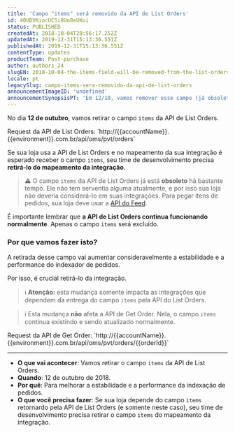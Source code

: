```yaml
---
title: 'Campo "items" será removido da API de List Orders'
id: 40UDVKiocUCSi8Uo8eUKui
status: PUBLISHED
createdAt: 2018-10-04T20:56:17.252Z
updatedAt: 2019-12-31T15:13:36.551Z
publishedAt: 2019-12-31T15:13:36.551Z
contentType: updates
productTeam: Post-purchase
author: authors_24
slugEN: 2018-10-04-the-items-field-will-be-removed-from-the-list-orders-api
locale: pt
legacySlug: campo-items-sera-removido-da-api-de-list-orders
announcementImageID: 'undefined'
announcementSynopsisPT: 'Em 12/10, vamos remover esse campo (já obsoleto) para dar mais estabilidade e performance à indexação de pedidos.'
---
```


No dia __12 de outubro__, vamos retirar o campo `items` da API de List Orders.

<div class="alert">
Request da API de List Orders: `http://{{accountName}}.{{environment}}.com.br/api/oms/pvt/orders`
</div>

Se sua loja usa a API de List Orders e no mapeamento da sua integração é esperado receber o campo `items`, seu time de desenvolvimento precisa __retirá-lo do mapeamento da integração__.

> ⚠️ O campo `items` da API de List Orders já está **obsoleto** há bastante tempo. Ele não tem serventia alguma atualmente, e por isso sua loja não deveria considerá-lo em suas integrações. Para pegar itens de pedidos, sua loja deve usar a [API do Feed](/pt/tutorial/como-funciona-o-feed-do-oms).

É importante lembrar que __a API de List Orders continua funcionando normalmente__. Apenas o campo `items` será excluído.

### Por que vamos fazer isto?

A retirada desse campo vai aumentar consideravelmente a estabilidade e a performance do indexador de pedidos.

Por isso, é crucial retirá-lo da integração.

> ℹ️ **Atenção:** esta mudança somente impacta as integrações que dependem da entrega do campo `items` pela API do List Orders.

> ℹ️ Esta mudança **não** afeta a API de Get Order. Nela, o campo `items` continua existindo e sendo atualizado normalmente.

<div class="alert">
Request da API de Get Order: `http://{{accountName}}.{{environment}}.com.br/api/oms/pvt/orders/{{orderId}}`
</div>

---

- __O que vai acontecer__: Vamos retirar o campo `items` da API de List Orders.
- __Quando__: 12 de outubro de 2018.
- __Por quê__: Para melhorar a estabilidade e a performance da indexação de pedidos.
- __O que você precisa fazer__: Se sua loja depende do campo `items` retornardo pela API de List Orders (e somente neste caso), seu time de desenvolvimento precisa retirar o campo `items` do mapeamento da integração. 
